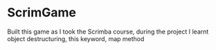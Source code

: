 # ScrimGame
Built this game as I took the Scrimba course, during the project I learnt object destructuring, this keyword, map method
